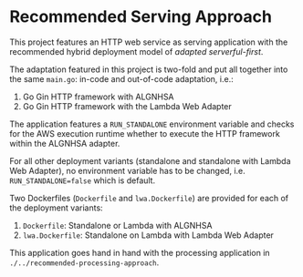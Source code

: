 # Recommended Serving Approach

This project features an HTTP web service as serving application with the recommended hybrid deployment model of *adapted serverful-first*.

The adaptation featured in this project is two-fold and put all together into the same `main.go`: in-code and out-of-code adaptation, i.e.:
1. Go Gin HTTP framework with ALGNHSA
2. Go Gin HTTP framework with the Lambda Web Adapter

The application features a `RUN_STANDALONE` environment variable and checks for the AWS execution runtime whether to execute the HTTP framework within the ALGNHSA adapter.

For all other deployment variants (standalone and standalone with Lambda Web Adapter), no environment variable has to be changed, i.e. `RUN_STANDALONE=false` which is default.

Two Dockerfiles (`Dockerfile` and `lwa.Dockerfile`) are provided for each of the deployment variants:
1. `Dockerfile`: Standalone or Lambda with ALGNHSA
2. `lwa.Dockerfile`: Standalone on Lambda with Lambda Web Adapter

This application goes hand in hand with the processing application in `./../recommended-processing-approach`.